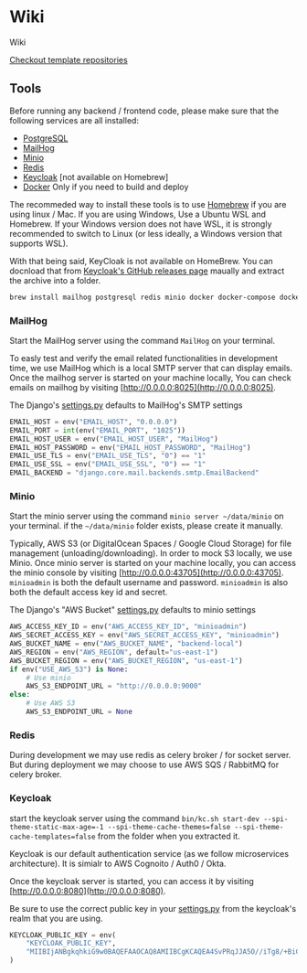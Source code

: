 # Wiki

Wiki

[Checkout template repositories](https://github.com/orgs/reckonsys/repositories?type=template) 
 
## Tools

Before running any backend / frontend code, please make sure that the following services are all installed:

* [PostgreSQL](https://www.postgresql.org/)
* [MailHog](https://github.com/mailhog/MailHog)
* [Minio](https://min.io/)
* [Redis](https://redis.io/)
* [Keycloak](https://www.keycloak.org/) [not available on Homebrew]
* [Docker](https://www.docker.com/) Only if you need to build and deploy

The recommeded way to install these tools is to use [Homebrew](https://brew.sh/) if you are using linux / Mac. If you are using Windows, Use a Ubuntu WSL and Homebrew. If your Windows version does not have WSL, it is strongly recommended to switch to Linux (or less ideally, a Windows version that supports WSL).

With that being said, KeyCloak is not available on HomeBrew. You can docnload that from [Keycloak's GitHub releases page](https://github.com/keycloak/keycloak/releases) maually and extract the archive into a folder.

```sh
brew install mailhog postgresql redis minio docker docker-compose docker-machine
```

### MailHog

Start the MailHog server using the command `MailHog` on your terminal.

To easly test and verify the email related functionalities in development time, we use MailHog which is a local SMTP server that can display emails. Once the mailhog server is started on your machine locally, You can check emails on mailhog by visiting [http://0.0.0.0:8025](http://0.0.0.0:8025).

The Django's [settings.py](https://github.com/reckonsys/backend/blob/develop/backend/settings.py) defaults to MailHog's SMTP settings

```py
EMAIL_HOST = env("EMAIL_HOST", "0.0.0.0")
EMAIL_PORT = int(env("EMAIL_PORT", "1025"))
EMAIL_HOST_USER = env("EMAIL_HOST_USER", "MailHog")
EMAIL_HOST_PASSWORD = env("EMAIL_HOST_PASSWORD", "MailHog")
EMAIL_USE_TLS = env("EMAIL_USE_TLS", "0") == "1"
EMAIL_USE_SSL = env("EMAIL_USE_SSL", "0") == "1"
EMAIL_BACKEND = "django.core.mail.backends.smtp.EmailBackend"
```

### Minio

Start the minio server using the command `minio server ~/data/minio` on your terminal. if the `~/data/minio` folder exists, please create it manually. 

Typically, AWS S3 (or DigitalOcean Spaces / Google Cloud Storage) for file management (unloading/downloading). In order to mock S3 locally, we use Minio. Once minio server is started on your machine locally, you can access the minio console by visiting [http://0.0.0.0:43705](http://0.0.0.0:43705). `minioadmin` is both the default username and password. `minioadmin` is also both the default access key id and secret.

The Django's "AWS Bucket" [settings.py](https://github.com/reckonsys/backend/blob/develop/backend/settings.py) defaults to minio settings

```py
AWS_ACCESS_KEY_ID = env("AWS_ACCESS_KEY_ID", "minioadmin")
AWS_SECRET_ACCESS_KEY = env("AWS_SECRET_ACCESS_KEY", "minioadmin")
AWS_BUCKET_NAME = env("AWS_BUCKET_NAME", "backend-local")
AWS_REGION = env("AWS_REGION", default="us-east-1")
AWS_BUCKET_REGION = env("AWS_BUCKET_REGION", "us-east-1")
if env("USE_AWS_S3") is None:
    # Use minio
    AWS_S3_ENDPOINT_URL = "http://0.0.0.0:9000"
else:
    # Use AWS S3
    AWS_S3_ENDPOINT_URL = None
```

### Redis

During development we may use redis as celery broker / for socket server. But during deployment we may choose to use AWS SQS / RabbitMQ for celery broker.

### Keycloak

start the keycloak server using the command `bin/kc.sh start-dev --spi-theme-static-max-age=-1 --spi-theme-cache-themes=false --spi-theme-cache-templates=false` from the folder when you extracted it.

Keycloak is our default authentication service (as we follow microservices architecture).  It is simialr to AWS Cognoito / Auth0 / Okta. 

Once the keycloak server is started, you can access it by visiting [http://0.0.0.0:8080](http://0.0.0.0:8080).

Be sure to use the correct public key in your [settings.py](https://github.com/reckonsys/backend/blob/develop/backend/settings.py) from the keycloak's realm that you are using.

```py
KEYCLOAK_PUBLIC_KEY = env(
    "KEYCLOAK_PUBLIC_KEY",
    "MIIBIjANBgkqhkiG9w0BAQEFAAOCAQ8AMIIBCgKCAQEA4SvPRqJJA5O//iTg8/+BiCOZB2c0lK8TQ8plfem3md+OFhNC0d21Uzq8PGOSP/BrU/xeqg0DHvlzcriOTC0ZwceP0isIjUNHz1+sRRVPt69b/+HM331IGkuqTs4qk76ExTD4IMZ3nv0GHsKHZCOanRTSbqQTMaDaW3casXkFQyOYhyEbBu3atFZ+vWtMUkgFJ9wgHSOhWdJkX2JxzR65y/BgiJUtocn7YprKLxEKjHk4b+gLGPE017O81ooInbgH2XcZjxsG/S3Rpw4TSOh/6mpBCYb1YTYT3GzpVCoQ5K+AzEoo+eR+jp1zhe4GgZWLHpPgkKoOVvO7m3+FPXHvWwIDAQAB",  # noqa:E501
)
```
